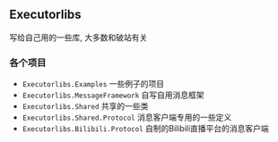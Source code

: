 ## Executorlibs

写给自己用的一些库, 大多数和破站有关

### 各个项目
- `Executorlibs.Examples` 一些例子的项目
- `Executorlibs.MessageFramework` 自写自用消息框架
- `Executorlibs.Shared` 共享的一些类
- `Executorlibs.Shared.Protocol` 消息客户端专用的一些定义
- `Executorlibs.Bilibili.Protocol` 自制的Bilibili直播平台的消息客户端